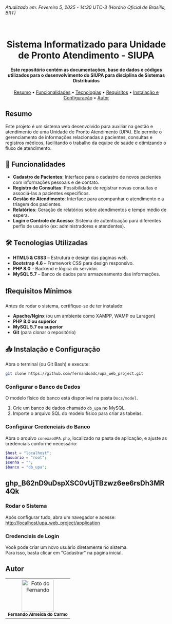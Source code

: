 ###### Atualizado em: Fevereiro 5, 2025 - 14:30 UTC-3 (Horário Oficial de Brasília, BRT)



<h1 align="center">
  <br>
   Sistema Informatizado para Unidade de Pronto Atendimento - SIUPA
  <br>
</h1>

<h4 align="center">Este repositório contém as documentações, base de dados e códigos utilizados para o desenvolvimento do SIUPA para disciplina de Sistemas Distribuídos</h4>

<p align="center">
  <a href="#resumo">Resumo</a> •
  <a href="#funcionalidades">Funcionalidades</a> •
 <a href="#tecnologias">Tecnologias</a> •
 <a href="#requisitos">Requisitos</a> •
 <a href="#instalacao">Instalação e Configuração</a> •
  <a href="#autor">Autor</a>
</p>

## Resumo

Este projeto é um sistema web desenvolvido para auxiliar na gestão e atendimento de uma Unidade de Pronto Atendimento (UPA). 
Ele permite o gerenciamento de informações relacionadas a pacientes, consultas e registros médicos, facilitando o trabalho da equipe de saúde e otimizando o fluxo de atendimento.


## <a id="funcionalidades"></a> 📝 Funcionalidades

- **Cadastro de Pacientes**: Interface para o cadastro de novos pacientes com informações pessoais e de contato.
- **Registro de Consultas**: Possibilidade de registrar novas consultas e associá-las a pacientes específicos.
- **Gestão de Atendimento**: Interface para acompanhar o atendimento e a triagem dos pacientes.
- **Relatórios**: Geração de relatórios sobre atendimentos e tempo médio de espera.
- **Login e Controle de Acesso**: Sistema de autenticação para diferentes perfis de usuário (ex: administradores e atendentes).

## <a id="tecnologias"></a>🛠 Tecnologias Utilizadas

- **HTML5 & CSS3** – Estrutura e design das páginas web.
- **Bootstrap 4.6** – Framework CSS para design responsivo.
- **PHP 8.0** – Backend e lógica do servidor.
- **MySQL 5.7** – Banco de dados para armazenamento das informações.

## <a id="requisitos"></a>❗Requisitos Mínimos

Antes de rodar o sistema, certifique-se de ter instalado:

- **Apache/Nginx** (ou um ambiente como XAMPP, WAMP ou Laragon)
- **PHP 8.0 ou superior**
- **MySQL 5.7 ou superior**
- **Git** (para clonar o repositório)

## <a id="instalacao"></a>📥 Instalação e Configuração

Abra o terminal (ou Git Bash) e execute:

```sh
git clone https://github.com/fernandoadc/upa_web_project.git
```
### Configurar o Banco de Dados
O modelo físico do banco está disponível na pasta `Docs/model`.
1. Crie um banco de dados chamado `db_upa` no MySQL.
2. Importe o arquivo SQL do modelo físico para criar as tabelas.

### Configurar Credenciais do Banco
Abra o arquivo `conexaoUPA.php`, localizado na pasta de aplicação, e ajuste as credenciais conforme necessário:

```php
$host = "localhost";
$usuario = "root";
$senha = "";
$banco = "db_upa";
```
## 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

### Rodar o Sistema
Após configurar tudo, abra um navegador e acesse:  
[http://localhost/upa_web_project/application](http://localhost/upa_web_project/application)

### Credenciais de Login
Você pode criar um novo usuário diretamente no sistema.  
Para isso, basta clicar em "Cadastrar" na página inicial.


## Autor
<table>
  <tr>
     <td align="center">
      <a href="http://lattes.cnpq.br/2201818644935012">
        <img src="https://avatars.githubusercontent.com/u/57629887?v=4" width="100px;" alt="Foto do Fernando"/><br>
        <sub>
          <b>Fernando Almeida do Carmo</b>
        </sub>
      </a>
    </td>
  </tr>
</table>


